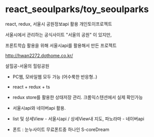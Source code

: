 # react_seoulparks/toy_seoulparks

react, redux, 서울시 공원정보api 활용 개인토이프로젝트

서울시에서 관리하는 공식사이트 "서울의 공원" 이 있지만, 

프론트학습 활용을 위해 서울시api를 활용해서 만든 프로젝트

http://hwan2272.dothome.co.kr/

설힐공-서울의 힐링공원

- PC웹, 모바일웹 모두 가능 (어수룩한 반응형..)

- react + redux + ts

- redux store를 활용한 상태저장 관리. 크롬익스텐션에서 실제 확인가능

- 서울시api와 네이버api 활용. 

- list 및 상세View - 서울시api / 상세View내 지도, 파노라마 - 네이버api

- 폰트 : 눈누사이트 무료폰트중 하나인 S-coreDream
